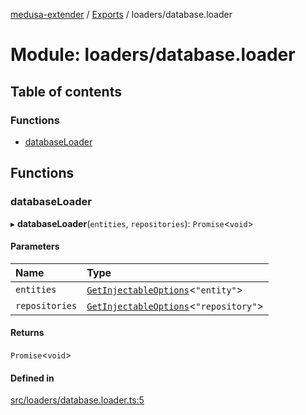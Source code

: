 [medusa-extender](../README.md) / [Exports](../modules.md) / loaders/database.loader

# Module: loaders/database.loader

## Table of contents

### Functions

- [databaseLoader](loaders_database_loader.md#databaseloader)

## Functions

### databaseLoader

▸ **databaseLoader**(`entities`, `repositories`): `Promise`<`void`\>

#### Parameters

| Name | Type |
| :------ | :------ |
| `entities` | [`GetInjectableOptions`](types.md#getinjectableoptions)<``"entity"``\> |
| `repositories` | [`GetInjectableOptions`](types.md#getinjectableoptions)<``"repository"``\> |

#### Returns

`Promise`<`void`\>

#### Defined in

[src/loaders/database.loader.ts:5](https://github.com/adrien2p/medusa-extender/blob/15f0d2f/src/loaders/database.loader.ts#L5)
